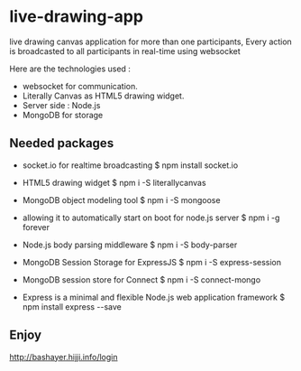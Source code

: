 # live-drawing-app
live drawing canvas application for more than one participants, Every action is broadcasted to all participants in real-time using websocket 

Here are the technologies used :

- websocket for communication. 
- Literally Canvas as HTML5 drawing widget.
- Server side : Node.js
- MongoDB for storage 

## Needed packages

- socket.io for realtime broadcasting
   $ npm install socket.io
   
- HTML5 drawing widget
   $ npm i -S literallycanvas
   
- MongoDB object modeling tool
   $ npm i -S mongoose
   
- allowing it to automatically start on boot for node.js server
   $ npm i -g forever
   
-   Node.js body parsing middleware
   $ npm i -S body-parser
   
- MongoDB Session Storage for ExpressJS
   $ npm i -S express-session
   
- MongoDB session store for Connect
   $ npm i -S connect-mongo
   
- Express is a minimal and flexible Node.js web application framework
   $ npm install express --save
   
## Enjoy 
   http://bashayer.hijji.info/login
